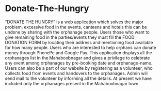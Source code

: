 # Donate-The-Hungry
 “DONATE THE HUNGRY” is a web application which solves the major problem,
excessive food in the events, canteens and hotels this can be undone by sharing with the
orphanage people. Users those who want to give remaining food in the parties/events they must
fill the FOOD DONATION FORM by locating their address and mentioning food available
for how many people. Users who are interested to help orphans can donate money through
PhonePe and Google Pay.
 This application displays all the orphanages list in the Mahaboobnagar and gives a
privilege to celebrate any event among orphanages by pre-booking date and orphanage-name.
Users can also be a part of our website by registering as a volunteer, who collects food from
events and handovers to the orphanages. Admin will send mail to the volunteer by informing all
the details. At present we have included only the orphanages present in the Mahaboobnagar town.
